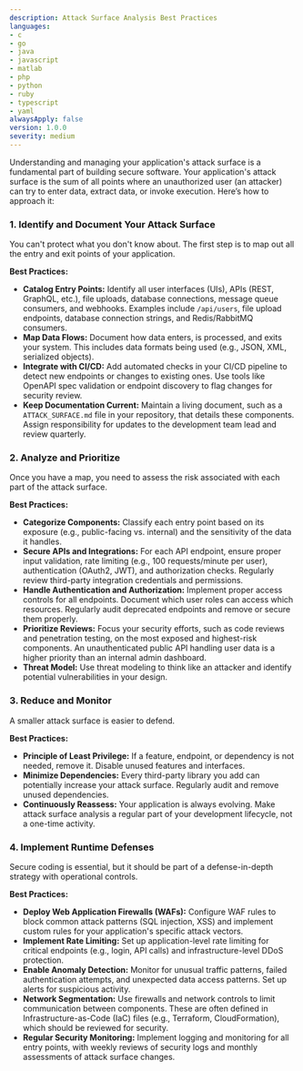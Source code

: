 ```yaml
---
description: Attack Surface Analysis Best Practices
languages:
- c
- go
- java
- javascript
- matlab
- php
- python
- ruby
- typescript
- yaml
alwaysApply: false
version: 1.0.0
severity: medium
---
```


Understanding and managing your application's attack surface is a fundamental part of building secure software. Your application's attack surface is the sum of all points where an unauthorized user (an attacker) can try to enter data, extract data, or invoke execution. Here’s how to approach it:

### 1. Identify and Document Your Attack Surface

You can't protect what you don't know about. The first step is to map out all the entry and exit points of your application.

**Best Practices:**

*   **Catalog Entry Points:** Identify all user interfaces (UIs), APIs (REST, GraphQL, etc.), file uploads, database connections, message queue consumers, and webhooks. Examples include `/api/users`, file upload endpoints, database connection strings, and Redis/RabbitMQ consumers.
*   **Map Data Flows:** Document how data enters, is processed, and exits your system. This includes data formats being used (e.g., JSON, XML, serialized objects).
*   **Integrate with CI/CD:** Add automated checks in your CI/CD pipeline to detect new endpoints or changes to existing ones. Use tools like OpenAPI spec validation or endpoint discovery to flag changes for security review.
*   **Keep Documentation Current:** Maintain a living document, such as a `ATTACK_SURFACE.md` file in your repository, that details these components. Assign responsibility for updates to the development team lead and review quarterly.

### 2. Analyze and Prioritize

Once you have a map, you need to assess the risk associated with each part of the attack surface.

**Best Practices:**

*   **Categorize Components:** Classify each entry point based on its exposure (e.g., public-facing vs. internal) and the sensitivity of the data it handles.
*   **Secure APIs and Integrations:** For each API endpoint, ensure proper input validation, rate limiting (e.g., 100 requests/minute per user), authentication (OAuth2, JWT), and authorization checks. Regularly review third-party integration credentials and permissions.
*   **Handle Authentication and Authorization:** Implement proper access controls for all endpoints. Document which user roles can access which resources. Regularly audit deprecated endpoints and remove or secure them properly.
*   **Prioritize Reviews:** Focus your security efforts, such as code reviews and penetration testing, on the most exposed and highest-risk components. An unauthenticated public API handling user data is a higher priority than an internal admin dashboard.
*   **Threat Model:** Use threat modeling to think like an attacker and identify potential vulnerabilities in your design.

### 3. Reduce and Monitor

A smaller attack surface is easier to defend.

**Best Practices:**

*   **Principle of Least Privilege:** If a feature, endpoint, or dependency is not needed, remove it. Disable unused features and interfaces.
*   **Minimize Dependencies:** Every third-party library you add can potentially increase your attack surface. Regularly audit and remove unused dependencies.
*   **Continuously Reassess:** Your application is always evolving. Make attack surface analysis a regular part of your development lifecycle, not a one-time activity.

### 4. Implement Runtime Defenses

Secure coding is essential, but it should be part of a defense-in-depth strategy with operational controls.

**Best Practices:**

*   **Deploy Web Application Firewalls (WAFs):** Configure WAF rules to block common attack patterns (SQL injection, XSS) and implement custom rules for your application's specific attack vectors.
*   **Implement Rate Limiting:** Set up application-level rate limiting for critical endpoints (e.g., login, API calls) and infrastructure-level DDoS protection.
*   **Enable Anomaly Detection:** Monitor for unusual traffic patterns, failed authentication attempts, and unexpected data access patterns. Set up alerts for suspicious activity.
*   **Network Segmentation:** Use firewalls and network controls to limit communication between components. These are often defined in Infrastructure-as-Code (IaC) files (e.g., Terraform, CloudFormation), which should be reviewed for security.
*   **Regular Security Monitoring:** Implement logging and monitoring for all entry points, with weekly reviews of security logs and monthly assessments of attack surface changes.